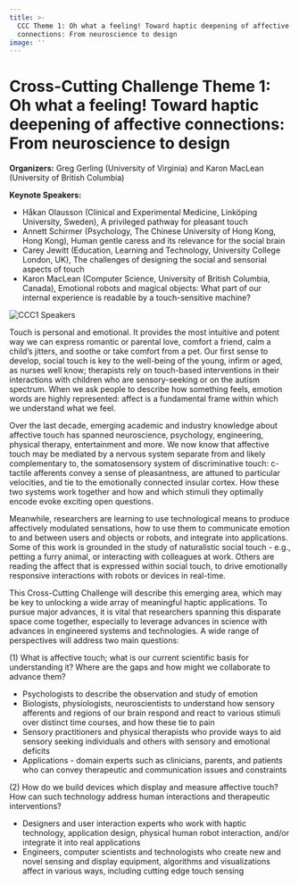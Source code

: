 ```yaml
---
title: >-
  CCC Theme 1: Oh what a feeling! Toward haptic deepening of affective
  connections: From neuroscience to design
image: ''
---
```

# Cross-Cutting Challenge Theme 1: Oh what a feeling! Toward haptic deepening of affective connections: From neuroscience to design

**Organizers:** Greg Gerling (University of Virginia) and Karon MacLean (University of British Columbia)

**Keynote Speakers:**

* Håkan Olausson (Clinical and Experimental Medicine, Linköping University, Sweden), A privileged pathway for pleasant touch
* Annett Schirmer (Psychology, The Chinese University of Hong Kong, Hong Kong), Human gentle caress and its relevance for the social brain
* Carey Jewitt (Education, Learning and Technology, University College London, UK), The challenges of designing the social and sensorial aspects of touch
* Karon MacLean (Computer Science, University of British Columbia, Canada), Emotional robots and magical objects: What part of our internal experience is readable by a touch-sensitive machine?

![](/img/ccc1.jpg "CCC1 Speakers")

Touch is personal and emotional. It provides the most intuitive and potent way we can express romantic or parental love, comfort a friend, calm a child’s jitters, and soothe or take comfort from a pet. Our first sense to develop, social touch is key to the well-being of the young, infirm or aged, as nurses well know; therapists rely on touch-based interventions in their interactions with children who are sensory-seeking or on the autism spectrum. When we ask people to describe how something feels, emotion words are highly represented: affect is a fundamental frame within which we understand what we feel.

Over the last decade, emerging academic and industry knowledge about affective touch has spanned neuroscience, psychology, engineering, physical therapy, entertainment and more. We now know that affective touch may be mediated by a nervous system separate from and likely complementary to, the somatosensory system of discriminative touch: c-tactile afferents convey a sense of pleasantness, are attuned to particular velocities, and tie to the emotionally connected insular cortex. How these two systems work together and how and which stimuli they optimally encode evoke exciting open questions.

Meanwhile, researchers are learning to use technological means to produce affectively modulated sensations, how to use them to communicate emotion to and between users and objects or robots, and integrate into applications. Some of this work is grounded in the study of naturalistic social touch - e.g., petting a furry animal, or interacting with colleagues at work. Others are reading the affect that is expressed within social touch, to drive emotionally responsive interactions with robots or devices in real-time.

This Cross-Cutting Challenge will describe this emerging area, which may be key to unlocking a wide array of meaningful haptic applications. To pursue major advances, it is vital that researchers spanning this disparate space come together, especially to leverage advances in science with advances in engineered systems and technologies. A wide range of perspectives will address two main questions:

(1) What is affective touch; what is our current scientific basis for understanding it? Where are the gaps and how might we collaborate to advance them?

* Psychologists to describe the observation and study of emotion
* Biologists, physiologists, neuroscientists to understand how sensory afferents and regions of our brain respond and react to various stimuli over distinct time courses, and how these tie to pain
* Sensory practitioners and physical therapists who provide ways to aid sensory seeking individuals and others with sensory and emotional deficits
* Applications - domain experts such as clinicians, parents, and patients who can convey therapeutic and communication issues and constraints 

(2) How do we build devices which display and measure affective touch? How can such technology address human interactions and therapeutic interventions?

* Designers and user interaction experts who work with haptic technology, application design, physical human robot interaction, and/or integrate it into real applications
* Engineers, computer scientists and technologists who create new and novel sensing and display equipment, algorithms and visualizations affect in various ways, including cutting edge touch sensing
